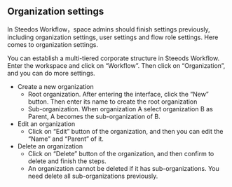 ## Organization settings

In Steedos Workflow，space admins should finish settings previously, including organization settings, user settings and flow role settings. Here comes to organization settings.

You can establish a multi-tiered corporate structure in Steeods Workflow. Enter the workspace and click on “Workflow”. Then click on “Organization”, and you can do more settings.
  - Create a new organization
      - Root organization. After entering the interface, click the “New” button. Then enter its name to create the root organization
      - Sub-organization. When organization A select organization B as Parent, A becomes the sub-organization of B.
  - Edit an organization
      - Click on “Edit” button of the organization, and then you can edit the “Name” and “Parent” of it.
  - Delete an organization 
      - Click on “Delete” button of the organization, and then confirm to delete and finish the steps.
      - An organization cannot be deleted if it has sub-organizations. You need delete all sub-organizations previously.


